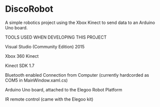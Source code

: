 # DiscoRobot
A simple robotics project using the Xbox Kinect to send data to an Arduino Uno board.


TOOLS USED WHEN DEVELOPING THIS PROJECT

Visual Studio (Community Edition) 2015

Xbox 360 Kinect

Kinect SDK 1.7

Bluetooth enabled Connection from Computer (currently hardcorded as COM5 in MainWindow.xaml.cs)

Arduino Uno board, attached to the Elegoo Robot Platform

IR remote control (came with the Elegoo kit)
